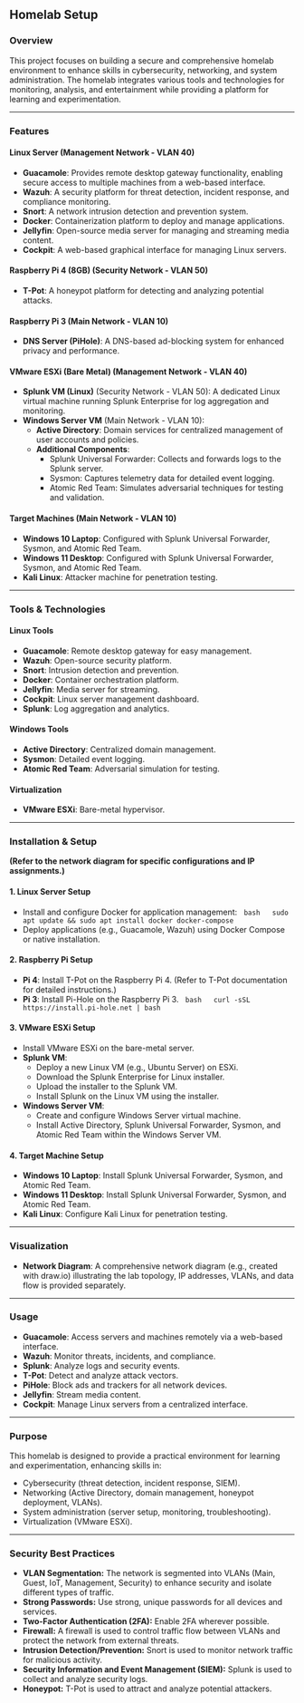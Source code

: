 ## Homelab Setup

### Overview

This project focuses on building a secure and comprehensive homelab environment to enhance skills in cybersecurity, networking, and system administration. The homelab integrates various tools and technologies for monitoring, analysis, and entertainment while providing a platform for learning and experimentation.

---

### Features

#### Linux Server (Management Network - VLAN 40)

* **Guacamole**: Provides remote desktop gateway functionality, enabling secure access to multiple machines from a web-based interface.
* **Wazuh**: A security platform for threat detection, incident response, and compliance monitoring.
* **Snort**: A network intrusion detection and prevention system.
* **Docker**: Containerization platform to deploy and manage applications.
* **Jellyfin**: Open-source media server for managing and streaming media content.
* **Cockpit**: A web-based graphical interface for managing Linux servers.

#### Raspberry Pi 4 (8GB) (Security Network - VLAN 50)

* **T-Pot**: A honeypot platform for detecting and analyzing potential attacks.

#### Raspberry Pi 3 (Main Network - VLAN 10)

* **DNS Server (PiHole)**: A DNS-based ad-blocking system for enhanced privacy and performance.

#### VMware ESXi (Bare Metal) (Management Network - VLAN 40)

* **Splunk VM (Linux)** (Security Network - VLAN 50): A dedicated Linux virtual machine running Splunk Enterprise for log aggregation and monitoring.
* **Windows Server VM** (Main Network - VLAN 10): 
    * **Active Directory**: Domain services for centralized management of user accounts and policies.
    * **Additional Components**:
        * Splunk Universal Forwarder: Collects and forwards logs to the Splunk server.
        * Sysmon: Captures telemetry data for detailed event logging.
        * Atomic Red Team: Simulates adversarial techniques for testing and validation.

#### Target Machines (Main Network - VLAN 10)

* **Windows 10 Laptop**: Configured with Splunk Universal Forwarder, Sysmon, and Atomic Red Team.
* **Windows 11 Desktop**: Configured with Splunk Universal Forwarder, Sysmon, and Atomic Red Team.
* **Kali Linux**: Attacker machine for penetration testing.


---

### Tools & Technologies

#### Linux Tools

* **Guacamole**: Remote desktop gateway for easy management.
* **Wazuh**: Open-source security platform.
* **Snort**: Intrusion detection and prevention.
* **Docker**: Container orchestration platform.
* **Jellyfin**: Media server for streaming.
* **Cockpit**: Linux server management dashboard.
* **Splunk**: Log aggregation and analytics. 

#### Windows Tools

* **Active Directory**: Centralized domain management.
* **Sysmon**: Detailed event logging.
* **Atomic Red Team**: Adversarial simulation for testing.

#### Virtualization

* **VMware ESXi**: Bare-metal hypervisor. 

---

### Installation & Setup

**(Refer to the network diagram for specific configurations and IP assignments.)**

#### 1. Linux Server Setup

* Install and configure Docker for application management:
  ```bash
  sudo apt update && sudo apt install docker docker-compose
  ```
* Deploy applications (e.g., Guacamole, Wazuh) using Docker Compose or native installation.

#### 2. Raspberry Pi Setup

* **Pi 4**: Install T-Pot on the Raspberry Pi 4. (Refer to T-Pot documentation for detailed instructions.)
* **Pi 3**: Install Pi-Hole on the Raspberry Pi 3. 
  ```bash
  curl -sSL https://install.pi-hole.net | bash
  ```

#### 3. VMware ESXi Setup

* Install VMware ESXi on the bare-metal server.
* **Splunk VM**:
    * Deploy a new Linux VM (e.g., Ubuntu Server) on ESXi.
    * Download the Splunk Enterprise for Linux installer.
    * Upload the installer to the Splunk VM.
    * Install Splunk on the Linux VM using the installer.
* **Windows Server VM**:
    * Create and configure Windows Server virtual machine.
    * Install Active Directory, Splunk Universal Forwarder, Sysmon, and Atomic Red Team within the Windows Server VM.

#### 4. Target Machine Setup

* **Windows 10 Laptop**: Install Splunk Universal Forwarder, Sysmon, and Atomic Red Team.
* **Windows 11 Desktop**: Install Splunk Universal Forwarder, Sysmon, and Atomic Red Team.
* **Kali Linux**: Configure Kali Linux for penetration testing.

---

### Visualization

* **Network Diagram**: A comprehensive network diagram (e.g., created with draw.io) illustrating the lab topology, IP addresses, VLANs, and data flow is provided separately.

---

### Usage

* **Guacamole**: Access servers and machines remotely via a web-based interface.
* **Wazuh**: Monitor threats, incidents, and compliance.
* **Splunk**: Analyze logs and security events.
* **T-Pot**: Detect and analyze attack vectors.
* **PiHole**: Block ads and trackers for all network devices.
* **Jellyfin**: Stream media content.
* **Cockpit**: Manage Linux servers from a centralized interface.

---

### Purpose

This homelab is designed to provide a practical environment for learning and experimentation, enhancing skills in:

* Cybersecurity (threat detection, incident response, SIEM).
* Networking (Active Directory, domain management, honeypot deployment, VLANs).
* System administration (server setup, monitoring, troubleshooting).
* Virtualization (VMware ESXi).

---

### Security Best Practices

* **VLAN Segmentation:** The network is segmented into VLANs (Main, Guest, IoT, Management, Security) to enhance security and isolate different types of traffic.
* **Strong Passwords:**  Use strong, unique passwords for all devices and services.
* **Two-Factor Authentication (2FA):** Enable 2FA wherever possible.
* **Firewall:**  A firewall is used to control traffic flow between VLANs and protect the network from external threats.
* **Intrusion Detection/Prevention:** Snort is used to monitor network traffic for malicious activity.
* **Security Information and Event Management (SIEM):** Splunk is used to collect and analyze security logs.
* **Honeypot:** T-Pot is used to attract and analyze potential attackers.
